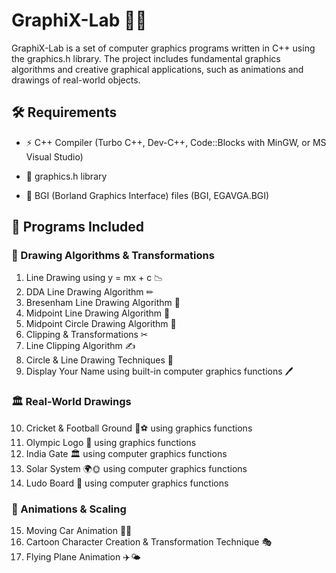 # GraphiX-Lab 🎨🚀

GraphiX-Lab is a set of computer graphics programs written in C++ using the graphics.h library. 
The project includes fundamental graphics algorithms and creative graphical applications, 
such as animations and drawings of real-world objects.

## 🛠 Requirements

- ⚡ C++ Compiler (Turbo C++, Dev-C++, Code::Blocks with MinGW, or MS Visual Studio)
  
- 🎨 graphics.h library

- 📁 BGI (Borland Graphics Interface) files (BGI, EGAVGA.BGI)

## 📂 Programs Included

### 📌 Drawing Algorithms & Transformations

1. Line Drawing using y = mx + c 📉  
2. DDA Line Drawing Algorithm ✏  
3. Bresenham Line Drawing Algorithm 📏  
4. Midpoint Line Drawing Algorithm 📌  
5. Midpoint Circle Drawing Algorithm 🔵  
6. Clipping & Transformations ✂  
7. Line Clipping Algorithm ✍  
8. Circle & Line Drawing Techniques 🔄  
9. Display Your Name using built-in computer graphics functions 🖊  

### 🏛️ Real-World Drawings

10. Cricket & Football Ground 🏏⚽ using graphics functions  
11. Olympic Logo 🏅 using graphics functions  
12. India Gate 🏛 using computer graphics functions  
13. Solar System 🌍🌞 using computer graphics functions  
14. Ludo Board 🎲 using computer graphics functions  

### 🏅 Animations & Scaling

15. Moving Car Animation 🚗💨  
16. Cartoon Character Creation & Transformation Technique 🎭  
17. Flying Plane Animation ✈️🌤  
